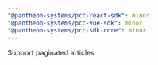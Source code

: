 ```yaml
---
"@pantheon-systems/pcc-react-sdk": minor
"@pantheon-systems/pcc-vue-sdk": minor
"@pantheon-systems/pcc-sdk-core": minor
---
```


Support paginated articles

